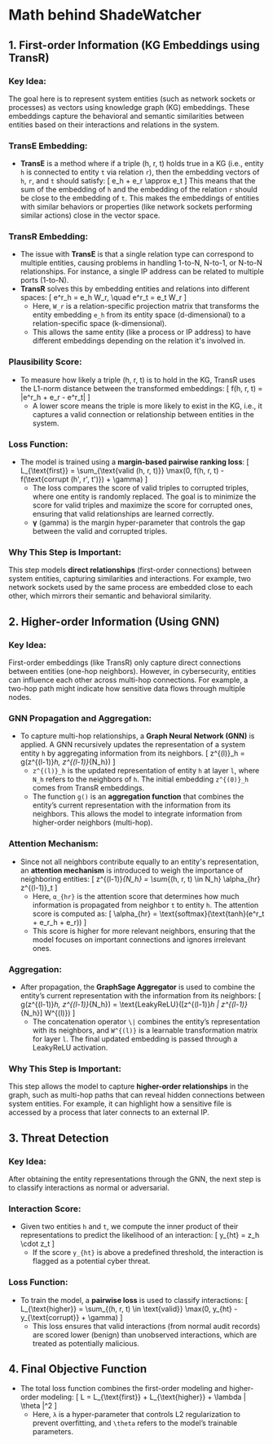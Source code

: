 # Math behind ShadeWatcher

## 1. First-order Information (KG Embeddings using TransR)

### Key Idea:
The goal here is to represent system entities (such as network sockets or processes) as vectors using knowledge graph (KG) embeddings. These embeddings capture the behavioral and semantic similarities between entities based on their interactions and relations in the system.

### TransE Embedding:
- **TransE** is a method where if a triple (h, r, t) holds true in a KG (i.e., entity `h` is connected to entity `t` via relation `r`), then the embedding vectors of `h`, `r`, and `t` should satisfy:
  \[
  e_h + e_r \approx e_t
  \]
  This means that the sum of the embedding of `h` and the embedding of the relation `r` should be close to the embedding of `t`. This makes the embeddings of entities with similar behaviors or properties (like network sockets performing similar actions) close in the vector space.

### TransR Embedding:
- The issue with **TransE** is that a single relation type can correspond to multiple entities, causing problems in handling 1-to-N, N-to-1, or N-to-N relationships. For instance, a single IP address can be related to multiple ports (1-to-N).
- **TransR** solves this by embedding entities and relations into different spaces:
  \[
  e^r_h = e_h W_r, \quad e^r_t = e_t W_r
  \]
  - Here, `W_r` is a relation-specific projection matrix that transforms the entity embedding `e_h` from its entity space (d-dimensional) to a relation-specific space (k-dimensional).
  - This allows the same entity (like a process or IP address) to have different embeddings depending on the relation it's involved in.

### Plausibility Score:
- To measure how likely a triple (h, r, t) is to hold in the KG, TransR uses the L1-norm distance between the transformed embeddings:
  \[
  f(h, r, t) = \|e^r_h + e_r - e^r_t\|
  \]
  - A lower score means the triple is more likely to exist in the KG, i.e., it captures a valid connection or relationship between entities in the system.

### Loss Function:
- The model is trained using a **margin-based pairwise ranking loss**:
  \[
  L_{\text{first}} = \sum_{\text{valid (h, r, t)}} \max(0, f(h, r, t) - f(\text{corrupt (h', r', t')}) + \gamma)
  \]
  - The loss compares the score of valid triples to corrupted triples, where one entity is randomly replaced. The goal is to minimize the score for valid triples and maximize the score for corrupted ones, ensuring that valid relationships are learned correctly.
  - **γ** (gamma) is the margin hyper-parameter that controls the gap between the valid and corrupted triples.

### Why This Step is Important:
This step models **direct relationships** (first-order connections) between system entities, capturing similarities and interactions. For example, two network sockets used by the same process are embedded close to each other, which mirrors their semantic and behavioral similarity.

## 2. Higher-order Information (Using GNN)

### Key Idea:
First-order embeddings (like TransR) only capture direct connections between entities (one-hop neighbors). However, in cybersecurity, entities can influence each other across multi-hop connections. For example, a two-hop path might indicate how sensitive data flows through multiple nodes.

### GNN Propagation and Aggregation:
- To capture multi-hop relationships, a **Graph Neural Network (GNN)** is applied. A GNN recursively updates the representation of a system entity `h` by aggregating information from its neighbors.
  \[
  z^{(l)}_h = g(z^{(l-1)}_h, z^{(l-1)}_{N_h})
  \]
  - `z^{(l)}_h` is the updated representation of entity `h` at layer `l`, where `N_h` refers to the neighbors of `h`. The initial embedding `z^{(0)}_h` comes from TransR embeddings.
  - The function `g()` is an **aggregation function** that combines the entity’s current representation with the information from its neighbors. This allows the model to integrate information from higher-order neighbors (multi-hop).

### Attention Mechanism:
- Since not all neighbors contribute equally to an entity's representation, an **attention mechanism** is introduced to weigh the importance of neighboring entities:
  \[
  z^{(l-1)}_{N_h} = \sum_{(h, r, t) \in N_h} \alpha_{hr} z^{(l-1)}_t
  \]
  - Here, `α_{hr}` is the attention score that determines how much information is propagated from neighbor `t` to entity `h`. The attention score is computed as:
    \[
    \alpha_{hr} = \text{softmax}(\text{tanh}(e^r_t + e_r_h + e_r))
    \]
  - This score is higher for more relevant neighbors, ensuring that the model focuses on important connections and ignores irrelevant ones.

### Aggregation:
- After propagation, the **GraphSage Aggregator** is used to combine the entity’s current representation with the information from its neighbors:
  \[
  g(z^{(l-1)}_h, z^{(l-1)}_{N_h}) = \text{LeakyReLU}([z^{(l-1)}_h \| z^{(l-1)}_{N_h}] W^{(l)})
  \]
  - The concatenation operator `\|` combines the entity’s representation with its neighbors, and `W^{(l)}` is a learnable transformation matrix for layer `l`. The final updated embedding is passed through a LeakyReLU activation.

### Why This Step is Important:
This step allows the model to capture **higher-order relationships** in the graph, such as multi-hop paths that can reveal hidden connections between system entities. For example, it can highlight how a sensitive file is accessed by a process that later connects to an external IP.

## 3. Threat Detection

### Key Idea:
After obtaining the entity representations through the GNN, the next step is to classify interactions as normal or adversarial.

### Interaction Score:
- Given two entities `h` and `t`, we compute the inner product of their representations to predict the likelihood of an interaction:
  \[
  y_{ht} = z_h \cdot z_t
  \]
  - If the score `y_{ht}` is above a predefined threshold, the interaction is flagged as a potential cyber threat.

### Loss Function:
- To train the model, a **pairwise loss** is used to classify interactions:
  \[
  L_{\text{higher}} = \sum_{(h, r, t) \in \text{valid}} \max(0, y_{ht} - y_{\text{corrupt}} + \gamma)
  \]
  - This loss ensures that valid interactions (from normal audit records) are scored lower (benign) than unobserved interactions, which are treated as potentially malicious.

## 4. Final Objective Function

- The total loss function combines the first-order modeling and higher-order modeling:
  \[
  L = L_{\text{first}} + L_{\text{higher}} + \lambda \| \theta \|^2
  \]
  - Here, `λ` is a hyper-parameter that controls L2 regularization to prevent overfitting, and `\theta` refers to the model’s trainable parameters.

